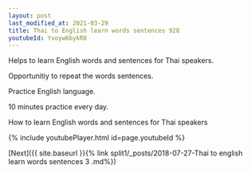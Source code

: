 ```yaml
---
layout: post
last_modified_at: 2021-03-29
title: Thai to English learn words sentences 928 
youtubeId: Yvoyw6bykR8
---
```

 
 
Helps to learn English words and sentences for Thai speakers.

Opportunitiy to repeat the words sentences. 

Practice English language. 
 
10 minutes practice every day. 
 
How to learn English words and sentences for Thai speakers 
 
{% include youtubePlayer.html id=page.youtubeId %}
 
 
[Next]({{ site.baseurl }}{% link  split1/_posts/2018-07-27-Thai to english learn words sentences 3 .md%})
 
